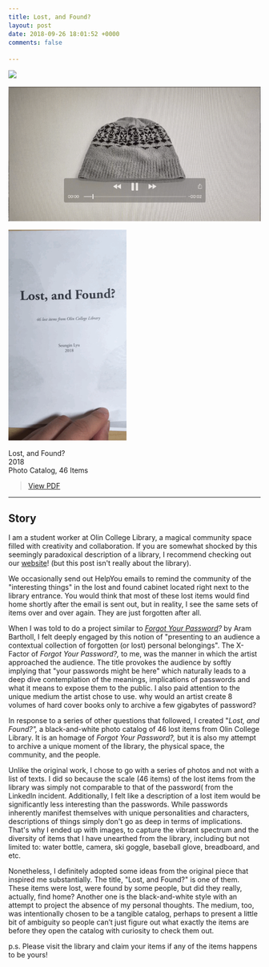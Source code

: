 ```yaml
---
title: Lost, and Found?
layout: post
date: 2018-09-26 18:01:52 +0000
comments: false

---
```

![](/uploads/IMG_3421-1.png)

![](/uploads/woosh.gif)

![](/uploads/animated.gif)

Lost, and Found?  
2018  
Photo Catalog, 46 Items

> [View PDF](https://seungin-lyu.com/uploads/lost_and_found.pdf)

***

## Story

I am a student worker at Olin College Library, a magical community space filled with creativity and collaboration. If you are somewhat shocked by this seemingly paradoxical description of a library, I recommend checking out our [website](http://library.olin.edu/)! (but this post isn't really about the library).

We occasionally send out HelpYou emails to remind the community of the "interesting things" in the lost and found cabinet located right next to the library entrance. You would think that most of these lost items would find home shortly after the email is sent out, but in reality, I see the same sets of items over and over again. They are just forgotten after all.

When I was told to do a project similar to [_Forgot Your Password_](https://arambartholl.com/forgot-your-password/)_?_ by Aram Bartholl, I felt deeply engaged by this notion of "presenting to an audience a contextual collection of forgotten (or lost) personal belongings". The X-Factor of _Forgot Your Password?,_ to me, was the manner in which the artist approached the audience. The title provokes the audience by softly implying that "your passwords might be here" which naturally leads to a deep dive contemplation of the meanings, implications of passwords and what it means to expose them to the public. I also paid attention to the unique medium the artist chose to use. why would an artist create 8 volumes of hard cover books only to archive a few gigabytes of password?

In response to a series of other questions that followed, I created "_Lost, and Found?",_ a black-and-white photo catalog of 46 lost items from Olin College Library. It is an homage of _Forgot Your Password?,_ but it is also my attempt to archive a unique moment of the library, the physical space, the community, and the people.

Unlike the original work, I chose to go with a series of photos and not with a list of texts. I did so because the scale (46 items) of the lost items from the library was simply not comparable to that of the password( from the LinkedIn incident. Additionally, I felt like a description of a lost item would be significantly less interesting than the passwords. While passwords inherently manifest themselves with unique personalities and characters, descriptions of things simply don't go as deep in terms of implications. That's why I ended up with images, to capture the vibrant spectrum and the diversity of items that I have unearthed from the library, including but not limited to: water bottle, camera, ski goggle, baseball glove, breadboard, and etc.

Nonetheless, I definitely adopted some ideas from the original piece that inspired me substantially. The title, "Lost, and Found?" is one of them. These items were lost, were found by some people, but did they really, actually, find home? Another one is the black-and-white style with an attempt to project the absence of my personal thoughts. The medium, too, was intentionally chosen to be a tangible catalog, perhaps to present a little bit of ambiguity so people can’t just figure out what exactly the items are before they open the catalog with curiosity to check them out.

p.s. Please visit the library and claim your items if any of the items happens to be yours!